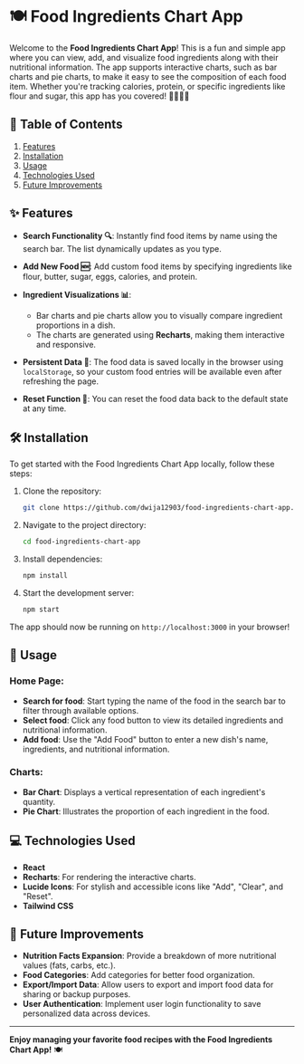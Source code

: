# 🍽️ Food Ingredients Chart App

Welcome to the **Food Ingredients Chart App**! This is a fun and simple app where you can view, add, and visualize food ingredients along with their nutritional information. The app supports interactive charts, such as bar charts and pie charts, to make it easy to see the composition of each food item. Whether you're tracking calories, protein, or specific ingredients like flour and sugar, this app has you covered! 🥐🥞🍪🍩

## 📜 Table of Contents
1. [Features](#features)
2. [Installation](#installation)
3. [Usage](#usage)
4. [Technologies Used](#technologies-used)
5. [Future Improvements](#future-improvements)

<a name="features"></a>

## ✨ Features 

- **Search Functionality 🔍**: Instantly find food items by name using the search bar. The list dynamically updates as you type.
  
- **Add New Food 🆕**: Add custom food items by specifying ingredients like flour, butter, sugar, eggs, calories, and protein.

- **Ingredient Visualizations 📊**:
  - Bar charts and pie charts allow you to visually compare ingredient proportions in a dish.
  - The charts are generated using **Recharts**, making them interactive and responsive.

- **Persistent Data 💾**: The food data is saved locally in the browser using `localStorage`, so your custom food entries will be available even after refreshing the page.

- **Reset Function 🔄**: You can reset the food data back to the default state at any time.

<a name="installation"></a>

## 🛠️ Installation 

To get started with the Food Ingredients Chart App locally, follow these steps:

1. Clone the repository:
   ```bash
   git clone https://github.com/dwija12903/food-ingredients-chart-app.git
   ```

2. Navigate to the project directory:
   ```bash
   cd food-ingredients-chart-app
   ```

3. Install dependencies:
   ```bash
   npm install
   ```

4. Start the development server:
   ```bash
   npm start
   ```

The app should now be running on `http://localhost:3000` in your browser!


<a name="usage"></a>

## 🚀 Usage 

### **Home Page**:
- **Search for food**: Start typing the name of the food in the search bar to filter through available options.
- **Select food**: Click any food button to view its detailed ingredients and nutritional information.
- **Add food**: Use the "Add Food" button to enter a new dish's name, ingredients, and nutritional information.

### **Charts**:
- **Bar Chart**: Displays a vertical representation of each ingredient's quantity.
- **Pie Chart**: Illustrates the proportion of each ingredient in the food.

<a name="technologies-used"></a>

## 💻 Technologies Used 

- **React**
- **Recharts**: For rendering the interactive charts.
- **Lucide Icons**: For stylish and accessible icons like "Add", "Clear", and "Reset".
- **Tailwind CSS**

<a name="future-improvements"></a>

## 🔮 Future Improvements 

- **Nutrition Facts Expansion**: Provide a breakdown of more nutritional values (fats, carbs, etc.).
- **Food Categories**: Add categories for better food organization.
- **Export/Import Data**: Allow users to export and import food data for sharing or backup purposes.
- **User Authentication**: Implement user login functionality to save personalized data across devices.

---

**Enjoy managing your favorite food recipes with the Food Ingredients Chart App!** 🍽️